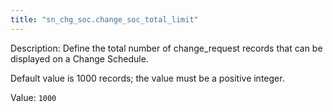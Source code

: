 ```yaml
---
title: "sn_chg_soc.change_soc_total_limit"
---
```


Description: Define the total number of change_request records that can be displayed on a Change Schedule.

Default value is 1000 records; the value must be a positive integer.

Value: `1000`
